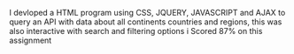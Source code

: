 I devloped a HTML program using CSS, JQUERY, JAVASCRIPT and AJAX to query an API with data about all
continents countries and regions, this was also interactive with search and filtering options
i Scored 87% on this assignment
